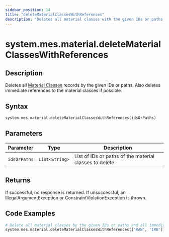```yaml
---
sidebar_position: 14
title: "deleteMaterialClassesWithReferences"
description: "Deletes all material classes with the given IDs or paths and any immediate references to the material classes if possible."
---
```


# system.mes.material.deleteMaterialClassesWithReferences

## Description

Deletes all [Material Classes](../../data-model/material-model/material-class) records by the given IDs or paths.
Also deletes immediate references to the material classes if possible.

## Syntax

```python
system.mes.material.deleteMaterialClassesWithReferences(idsOrPaths)
```

## Parameters

| Parameter    | Type           | Description                                             |
| ------------ | -------------- | ------------------------------------------------------- |
| `idsOrPaths` | `List<String>` | List of IDs or paths of the material classes to delete. |

## Returns

If successful, no response is returned. If unsuccessful, an IllegalArgumentException or ConstraintViolationException is thrown.

## Code Examples

```python
# Delete all material classes by the given IDs or paths and all immediate references
system.mes.material.deleteMaterialClassesWithReferences(['RAW', 'IRB'])
```

